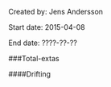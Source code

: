 Created by: Jens Andersson

Start date: 2015-04-08

End date: ????-??-??


###Total-extas


####Drifting
